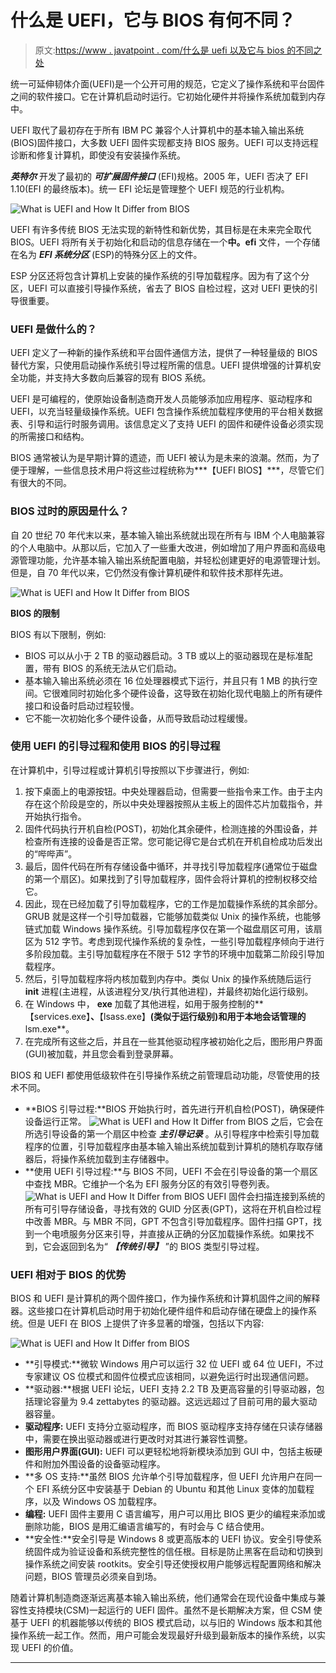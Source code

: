 # 什么是 UEFI，它与 BIOS 有何不同？

> 原文:[https://www . javatpoint . com/什么是 uefi 以及它与 bios 的不同之处](https://www.javatpoint.com/what-is-uefi-and-how-it-differ-from-bios)

统一可延伸韧体介面(UEFI)是一个公开可用的规范，它定义了操作系统和平台固件之间的软件接口。它在计算机启动时运行。它初始化硬件并将操作系统加载到内存中。

UEFI 取代了最初存在于所有 IBM PC 兼容个人计算机中的基本输入输出系统(BIOS)固件接口，大多数 UEFI 固件实现都支持 BIOS 服务。UEFI 可以支持远程诊断和修复计算机，即使没有安装操作系统。

***英特尔*** 开发了最初的 ***可扩展固件接口*** (EFI)规格。2005 年，UEFI 否决了 EFI 1.10(EFI 的最终版本)。统一 EFI 论坛是管理整个 UEFI 规范的行业机构。

![What is UEFI and How It Differ from BIOS](../Images/135c698f471ab8fea62305c390343e39.png)

UEFI 有许多传统 BIOS 无法实现的新特性和新优势，其目标是在未来完全取代 BIOS。UEFI 将所有关于初始化和启动的信息存储在一个**中。efi** 文件，一个存储在名为 ***EFI 系统分区*** (ESP)的特殊分区上的文件。

ESP 分区还将包含计算机上安装的操作系统的引导加载程序。因为有了这个分区，UEFI 可以直接引导操作系统，省去了 BIOS 自检过程，这对 UEFI 更快的引导很重要。

### UEFI 是做什么的？

UEFI 定义了一种新的操作系统和平台固件通信方法，提供了一种轻量级的 BIOS 替代方案，只使用启动操作系统引导过程所需的信息。UEFI 提供增强的计算机安全功能，并支持大多数向后兼容的现有 BIOS 系统。

UEFI 是可编程的，使原始设备制造商开发人员能够添加应用程序、驱动程序和 UEFI，以充当轻量级操作系统。UEFI 包含操作系统加载程序使用的平台相关数据表、引导和运行时服务调用。该信息定义了支持 UEFI 的固件和硬件设备必须实现的所需接口和结构。

BIOS 通常被认为是早期计算的遗迹，而 UEFI 被认为是未来的浪潮。然而，为了便于理解，一些信息技术用户将这些过程统称为***【UEFI BIOS】***，尽管它们有很大的不同。

### BIOS 过时的原因是什么？

自 20 世纪 70 年代末以来，基本输入输出系统就出现在所有与 IBM 个人电脑兼容的个人电脑中。从那以后，它加入了一些重大改进，例如增加了用户界面和高级电源管理功能，允许基本输入输出系统配置电脑，并轻松创建更好的电源管理计划。但是，自 70 年代以来，它仍然没有像计算机硬件和软件技术那样先进。

![What is UEFI and How It Differ from BIOS](../Images/dd51160a83498af1a215f92533e218c1.png)

**BIOS 的限制**

BIOS 有以下限制，例如:

*   BIOS 可以从小于 2 TB 的驱动器启动。3 TB 或以上的驱动器现在是标准配置，带有 BIOS 的系统无法从它们启动。
*   基本输入输出系统必须在 16 位处理器模式下运行，并且只有 1 MB 的执行空间。它很难同时初始化多个硬件设备，这导致在初始化现代电脑上的所有硬件接口和设备时启动过程较慢。
*   它不能一次初始化多个硬件设备，从而导致启动过程缓慢。

### 使用 UEFI 的引导过程和使用 BIOS 的引导过程

在计算机中，引导过程或计算机引导按照以下步骤进行，例如:

1.  按下桌面上的电源按钮。中央处理器启动，但需要一些指令来工作。由于主内存在这个阶段是空的，所以中央处理器按照从主板上的固件芯片加载指令，并开始执行指令。
2.  固件代码执行开机自检(POST)，初始化其余硬件，检测连接的外围设备，并检查所有连接的设备是否正常。您可能记得它是台式机在开机自检成功后发出的“哔哔声”。
3.  最后，固件代码在所有存储设备中循环，并寻找引导加载程序(通常位于磁盘的第一个扇区)。如果找到了引导加载程序，固件会将计算机的控制权移交给它。
4.  因此，现在已经加载了引导加载程序，它的工作是加载操作系统的其余部分。GRUB 就是这样一个引导加载器，它能够加载类似 Unix 的操作系统，也能够链式加载 Windows 操作系统。引导加载程序仅在第一个磁盘扇区可用，该扇区为 512 字节。考虑到现代操作系统的复杂性，一些引导加载程序倾向于进行多阶段加载。主引导加载程序在不限于 512 字节的环境中加载第二阶段引导加载程序。
5.  然后，引导加载程序将内核加载到内存中。类似 Unix 的操作系统随后运行 **init** 进程(主进程，从该进程分叉/执行其他进程)，并最终初始化运行级别。
6.  在 Windows 中， **exe** 加载了其他进程，如用于服务控制的**【services.exe】**、**【lsass.exe】**(类似于运行级别)和用于本地会话管理的**lsm.exe**。
7.  在完成所有这些之后，并且在一些其他驱动程序被初始化之后，图形用户界面(GUI)被加载，并且您会看到登录屏幕。

BIOS 和 UEFI 都使用低级软件在引导操作系统之前管理启动功能，尽管使用的技术不同。

*   **BIOS 引导过程:**BIOS 开始执行时，首先进行开机自检(POST)，确保硬件设备运行正常。
    ![What is UEFI and How It Differ from BIOS](../Images/0e62674af957826bb0c6d533ad626503.png)
    之后，它会在所选引导设备的第一个扇区中检查 ***主引导记录*** 。从引导程序中检索引导加载程序的位置，引导加载程序由基本输入输出系统加载到计算机的随机存取存储器后，将操作系统加载到主存储器中。
*   **使用 UEFI 引导过程:**与 BIOS 不同，UEFI 不会在引导设备的第一个扇区中查找 MBR。它维护一个名为 EFI 服务分区的有效引导卷列表。
    ![What is UEFI and How It Differ from BIOS](../Images/809db3abc43a54e3fce6f5399811e515.png)
    UEFI 固件会扫描连接到系统的所有可引导存储设备，寻找有效的 GUID 分区表(GPT)，这将在开机自检过程中改善 MBR。与 MBR 不同，GPT 不包含引导加载程序。固件扫描 GPT，找到一个电喷服务分区来引导，并直接从正确的分区加载操作系统。如果找不到，它会返回到名为“ ***【传统引导】*** ”的 BIOS 类型引导过程。

### UEFI 相对于 BIOS 的优势

BIOS 和 UEFI 是计算机的两个固件接口，作为操作系统和计算机固件之间的解释器。这些接口在计算机启动时用于初始化硬件组件和启动存储在硬盘上的操作系统。但是 UEFI 在 BIOS 上提供了许多显著的增强，包括以下内容:

![What is UEFI and How It Differ from BIOS](../Images/f0923f5a186e52f877e7f8aa9d4d19dc.png)

*   **引导模式:**微软 Windows 用户可以运行 32 位 UEFI 或 64 位 UEFI，不过专家建议 OS 位模式和固件位模式应该相同，以避免运行时出现通信问题。
*   **驱动器:**根据 UEFI 论坛，UEFI 支持 2.2 TB 及更高容量的引导驱动器，包括理论容量为 9.4 zettabytes 的驱动器。这远远超过了目前可用的最大驱动器容量。
*   **驱动程序:** UEFI 支持分立驱动程序，而 BIOS 驱动程序支持存储在只读存储器中，需要在换出驱动器或进行更改时对其进行兼容性调整。
*   **图形用户界面(GUI):** UEFI 可以更轻松地将新模块添加到 GUI 中，包括主板硬件和附加外围设备的设备驱动程序。
*   **多 OS 支持:**虽然 BIOS 允许单个引导加载程序，但 UEFI 允许用户在同一个 EFI 系统分区中安装基于 Debian 的 Ubuntu 和其他 Linux 变体的加载程序，以及 Windows OS 加载程序。
*   **编程:** UEFI 固件主要用 C 语言编写，用户可以用比 BIOS 更少的编程来添加或删除功能，BIOS 是用汇编语言编写的，有时会与 C 结合使用。
*   **安全性:**安全引导是 Windows 8 或更高版本的 UEFI 协议。安全引导使系统固件成为验证设备和系统完整性的信任根。目标是防止黑客在启动和切换到操作系统之间安装 rootkits。安全引导还使授权用户能够远程配置网络和解决问题，BIOS 管理员必须亲自到场。

随着计算机制造商逐渐远离基本输入输出系统，他们通常会在现代设备中集成与兼容性支持模块(CSM)一起运行的 UEFI 固件。虽然不是长期解决方案，但 CSM 使基于 UEFI 的机器能够以传统的 BIOS 模式启动，以与旧的 Windows 版本和其他操作系统一起工作。然而，用户可能会发现最好升级到最新版本的操作系统，以实现 UEFI 的价值。

* * *